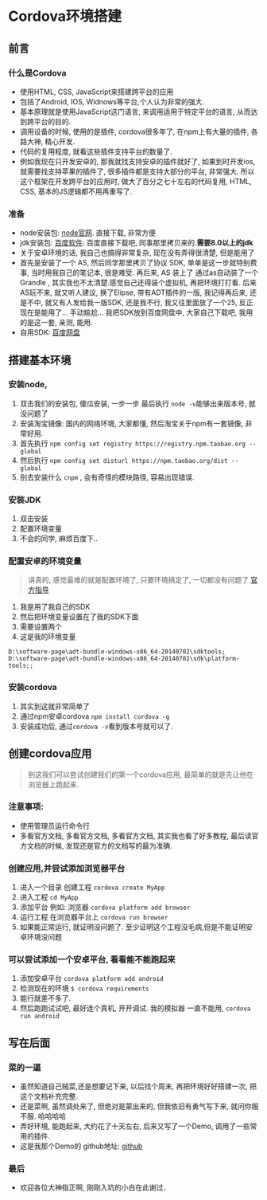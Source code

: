 # Cordova环境搭建

## 前言

### 什么是Cordova
* 使用HTML, CSS, JavaScript来搭建跨平台的应用
* 包括了Android, IOS, Widnows等平台,个人认为非常的强大.
* 基本原理就是使用JavaScript这门语言, 来调用适用于特定平台的语言, 从而达到跨平台的目的.
* 调用设备的时候, 使用的是插件, cordova很多年了, 在npm上有大量的插件, 各路大神, 精心开发.
* 代码的复用程度, 就看这些插件支持平台的数量了.
* 例如我现在只开发安卓的, 那我就找支持安卓的插件就好了, 如果到时开发ios, 就需要找支持苹果的插件了, 很多插件都是支持大部分的平台, 非常强大. 所以这个框架在开发跨平台的应用时, 做大了百分之七十左右的代码复用, HTML, CSS, 基本的JS逻辑都不用再重写了.

### 准备
* node安装包: [node官网](https://nodejs.org/en/). 直接下载, 非常方便
* jdk安装包: [百度软件](https://www.baidu.com/link?url=yG9ED6qHAMq5-zexJ7acmBXqo-7xxNhlKevFBkqhrX8DdnZNc9PwuE_3fTvDxXxahBnLzIQ1MrNOAYOhltfMMb8k0PrLx_uKCAuja8P1UB_&wd=&eqid=9763a9f80000069a000000025915921d): 百度直接下载吧, 同事那里拷贝来的.**需要8.0以上的jdk**
* 关于安卓环境的话, 我自己也搞得非常复杂, 现在没有弄得很清楚, 但是能用了
* 首先是安装了一个 AS, 然后同学那里拷贝了协议 SDK, 单单是这一步就特别费事, 当时用我自己的笔记本, 很是难受. 再后来, AS 装上了 通过as自动装了一个 Grandle , 其实我也不太清楚.感觉自己还得装个虚拟机, 再把环境打打看. 后来AS玩不来, 就又听人建议, 换了Elipse, 带有ADT插件的一版, 我记得再后来, 还是不中, 就又有人发给我一版SDK, 还是我不行, 我又往里面放了一个25, 反正现在是能用了... 手动尴尬... 我把SDK放到百度网盘中, 大家自己下载吧, 我用的是这一套, 亲测, 能用.
* 自用SDK: [百度网盘]()

## 搭建基本环境

### 安装node, 
1. 双击我们的安装包, 傻瓜安装, 一步一步 最后执行 `node -v`能够出来版本号, 就没问题了
2. 安装淘宝镜像: 国内的网络环境, 大家都懂, 然后淘宝关于npm有一套镜像, 非常好用.
3. 首先执行 `npm config set registry https://registry.npm.taobao.org --global`
4. 然后执行 `npm config set disturl https://npm.taobao.org/dist --global`
5. 别去安装什么 `cnpm` , 会有奇怪的模块路径, 容易出现错误.

### 安装JDK
1. 双击安装
2. 配置环境变量
3. 不会的同学, 麻烦百度下..

### 配置安卓的环境变量
> 讲真的, 感觉最难的就是配置环境了, 只要环境搞定了, 一切都没有问题了.[官方指导](http://cordova.apache.org/docs/en/latest/guide/platforms/android/index.html)
1. 我是用了我自己的SDK
2. 然后把环境变量设置在了我的SDK下面
3. 需要设置两个
4. 这是我的环境变量
```
D:\software-page\adt-bundle-windows-x86_64-20140702\sdktools;
D:\software-page\adt-bundle-windows-x86_64-20140702\sdk\platform-tools;;
```

### 安装cordova
1. 其实到这就非常简单了
2. 通过npm安卓cordova `npm install cordova -g`
3. 安装成功后, 通过`cordova -v`看到版本号就可以了.

## 创建cordova应用
> 到这我们可以尝试创建我们的第一个cordova应用, 最简单的就是先让他在浏览器上跑起来.

### 注意事项:
* 使用管理员运行命令行
* 多看官方文档, 多看官方文档, 多看官方文档, 其实我也看了好多教程, 最后读官方文档的时候, 发现还是官方的文档写的最为准确.

### 创建应用,并尝试添加浏览器平台
1. 进入一个目录 创建工程 `cordova create MyApp`
2. 进入工程 `cd MyApp`
3. 添加平台 例如: 浏览器 `cordova platform add browser `
4. 运行工程 在浏览器平台上 `cordova run browser`
5. 如果能正常运行, 就证明没问题了. 至少证明这个工程没毛病,但是不能证明安卓环境没问题

### 可以尝试添加一个安卓平台, 看看能不能跑起来
1. 添加安卓平台 `cordova platform add android `
2. 检测现在的环境 `$ cordova requirements`
3. 能行就差不多了.
4. 然后跑跑试试吧, 最好连个真机, 开开调试. 我的模拟器 一直不能用, `cordova run android`

## 写在后面

### 菜的一逼
* 虽然知道自己贼菜,还是想要记下来, 以后找个周末, 再把环境好好搭建一次, 把这个文档补充完整.
* 还是菜啊, 虽然调处来了, 但绝对是蒙出来的, 但我依旧有勇气写下来, 就问你服不服. 哈哈哈哈
* 弄好环境,  能跑起来, 大约花了十天左右, 后来又写了一个Demo, 调用了一些常用的插件.
* 这是我那个Demo的 github地址: [github](https://github.com/JingLiii/testCordova)

### 最后
* 欢迎各位大神指正啊, 刚刚入坑的小白在此谢过．